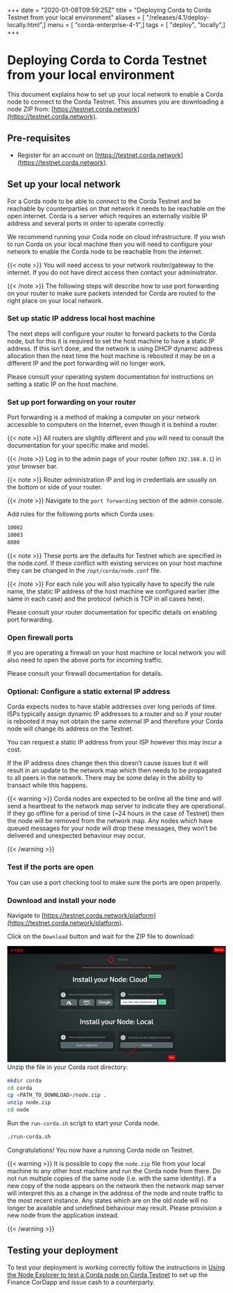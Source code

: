 +++
date = "2020-01-08T09:59:25Z"
title = "Deploying Corda to Corda Testnet from your local environment"
aliases = [ "/releases/4.1/deploy-locally.html",]
menu = [ "corda-enterprise-4-1",]
tags = [ "deploy", "locally",]
+++


# Deploying Corda to Corda Testnet from your local environment

This document explains how to set up your local network to enable a
            Corda node to connect to the Corda Testnet. This assumes you are
            downloading a node ZIP from: [https://testnet.corda.network](https://testnet.corda.network).


## Pre-requisites


* Register for an account on [https://testnet.corda.network](https://testnet.corda.network).



## Set up your local network

For a Corda node to be able to connect to the Corda Testnet and be
                reachable by counterparties on that network it needs to be reachable
                on the open internet. Corda is a server which requires an externally
                visible IP address and several ports in order to operate correctly.

We recommend running your Coda node on cloud infrastructure. If you
                wish to run Corda on your local machine then you will need to
                configure your network to enable the Corda node to be reachable from
                the internet.


{{< note >}}
You will need access to your network router/gateway to the internet. If you do not have direct access then contact your administrator.

{{< /note >}}
The following steps will describe how to use port forwarding on your
                router to make sure packets intended for Corda are routed to the right
                place on your local network.


### Set up static IP address local host machine

The next steps will configure your router to forward
                    packets to the Corda node, but for this it is required to set the host
                    machine to have a static IP address. If this isn’t done, and the
                    network is using DHCP dynamic address allocation then the next time
                    the host machine is rebooted it may be on a different IP and the port
                    forwarding will no longer work.

Please consult your operating system documentation for instructions on
                    setting a static IP on the host machine.


### Set up port forwarding on your router

Port forwarding is a method of making a computer on your network
                    accessible to computers on the Internet, even though it is behind a router.


{{< note >}}
All routers are slightly different and you will need to consult the documentation for your specific make and model.

{{< /note >}}
Log in to the admin page of your router (often `192.168.0.1`) in your
                    browser bar.


{{< note >}}
Router administration IP and log in credentials are usually on the bottom or side of your router.

{{< /note >}}
Navigate to the `port forwarding` section of the admin console.

Add rules for the following ports which Corda uses:

```bash
10002
10003
8080
```

{{< note >}}
These ports are the defaults for Testnet which are specified
                        in the node.conf. If these conflict with existing services
                        on your host machine they can be changed in the
                        `/opt/corda/node.conf` file.

{{< /note >}}
For each rule you will also typically have to specify the rule name,
                    the static IP address of the host machine we configured earlier (the
                    same in each case) and the protocol (which is TCP in all cases here).

Please consult your router documentation for specific details on
                    enabling  port forwarding.


### Open firewall ports

If you are operating a firewall on your host machine or local network
                    you will also need to open the above ports for incoming traffic.

Please consult your firewall documentation for details.


### Optional: Configure a static external IP address

Corda expects nodes to have stable addresses over long periods of
                    time. ISPs typically assign dynamic IP addresses to a router and so if
                    your router is rebooted it may not obtain the same external IP and
                    therefore your Corda node will change its address on the Testnet.

You can request a static IP address from your ISP however this may
                    incur a cost.

If the IP address does change then this doesn’t cause issues but it
                    will result in an update to the network map which then needs to be
                    propagated to all peers in the network. There may be some delay in the
                    ability to transact while this happens.


{{< warning >}}
Corda nodes are expected to be online all the time and
                        will send a heartbeat to the network map server to
                        indicate they are operational. If they go offline for a
                        period of time (~24 hours in the case of Testnet) then
                        the node will be removed from the network map. Any nodes
                        which have queued messages for your node will drop these messages,
                        they won’t be delivered and unexpected behaviour may
                        occur.

{{< /warning >}}


### Test if the ports are open

You can use a port checking tool to make sure the ports are open
                    properly.


### Download and install your node

Navigate to [https://testnet.corda.network/platform](https://testnet.corda.network/platform).

Click on the `Download` button and wait for the ZIP
                    file to download:

![testnet download](resources/testnet-download.png "testnet download")Unzip the file in your Corda root directory:

```bash
mkdir corda
cd corda
cp <PATH_TO_DOWNLOAD>/node.zip .
unzip node.zip
cd node
```
Run the `run-corda.sh` script to start your Corda node.

```bash
./run-corda.sh
```
Congratulations! You now have a running Corda node on Testnet.


{{< warning >}}
It is possible to copy the `node.zip` file from your local machine to any other host machine and run the Corda node from there. Do not run multiple copies of the same node (i.e. with the same identity). If a new copy of the node appears on the network then the network map server will interpret this as a change in the address of the node and route traffic to the most recent instance. Any states which are on the old node will no longer be available and undefined behaviour may result. Please provision a new node from the application instead.

{{< /warning >}}


## Testing your deployment

To test your deployment is working correctly follow the instructions in [Using the Node Explorer to test a Corda node on Corda Testnet](testnet-explorer-corda.md) to set up the Finance CorDapp and issue cash to a counterparty.


